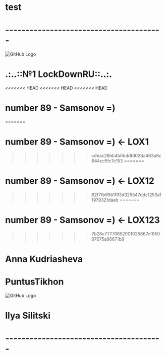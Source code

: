 # test
# ---------------------------------------
![GitHub Logo](http://www.crowndeliandcatering.com/wp-content/uploads/2014/12/Crown-Icon_transparency_02.png)
# .:..::№1 LockDownRU::..:.
<<<<<<< HEAD
<<<<<<< HEAD
<<<<<<< HEAD
# number 89 - Samsonov =)
=======
# number 89 - Samsonov =) <- LOX1
>>>>>>> cdeac28bb4b0bddfd026a463a8c844cc5fc7c153
=======
# number 89 - Samsonov =) <- LOX12
>>>>>>> 62f7fb69b1f93d325547ddc1253a11979321daeb
=======
# number 89 - Samsonov =) <- LOX123
>>>>>>> 7b28e77770652901925867cf85097675a96671b8
# Anna Kudriasheva
# PuntusTikhon
![GitHub Logo](http://www.crowndeliandcatering.com/wp-content/uploads/2014/12/Crown-Icon_transparency_02.png)
# Ilya Silitski 
# ---------------------------------------

